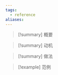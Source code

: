 ```yaml
---
tags:
  - reference
aliases:
---
```

> [!summary] 概要

> [!summary] 动机

> [!summary] 做法

> [!example] 范例